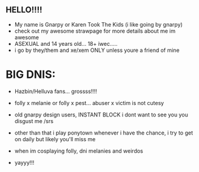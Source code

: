 ## HELLO!!!! 
- My name is Gnarpy or Karen Took The Kids (i like going by gnarpy)
- check out my awesome strawpage for more details about me im awesome
- ASEXUAL and 14 years old... 18+ iwec.....
- i go by they/them and xe/xem ONLY unless youre a friend of mine
  
# BIG DNIS:
- Hazbin/Helluva fans... grossss!!!!
- folly x melanie or folly x pest... abuser x victim is not cutesy
- old gnarpy design users, INSTANT BLOCK i dont want to see you you disgust me /srs

- other than that i play ponytown whenever i have the chance, i try to get on daily but likely you'll miss me

- when im cosplaying folly, dni melanies and weirdos

- yayyy!!!

